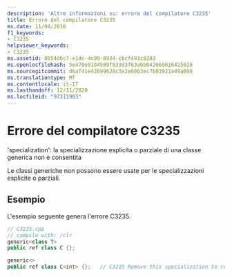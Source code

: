 ```yaml
---
description: 'Altre informazioni su: errore del compilatore C3235'
title: Errore del compilatore C3235
ms.date: 11/04/2016
f1_keywords:
- C3235
helpviewer_keywords:
- C3235
ms.assetid: 0554d6c7-e1dc-4c99-8934-cbcf491c8203
ms.openlocfilehash: 5e478e9104599f833d3f63abb042660816425028
ms.sourcegitcommit: d6af41e42699628c3e2e6063ec7b03931a49a098
ms.translationtype: MT
ms.contentlocale: it-IT
ms.lasthandoff: 12/11/2020
ms.locfileid: "97311903"
---
```

# <a name="compiler-error-c3235"></a>Errore del compilatore C3235

'specialization': la specializzazione esplicita o parziale di una classe generica non è consentita

Le classi generiche non possono essere usate per le specializzazioni esplicite o parziali.

## <a name="example"></a>Esempio

L'esempio seguente genera l'errore C3235.

```cpp
// C3235.cpp
// compile with: /clr
generic<class T>
public ref class C {};

generic<>
public ref class C<int> {};   // C3235 Remove this specialization to resolve this error.
```
